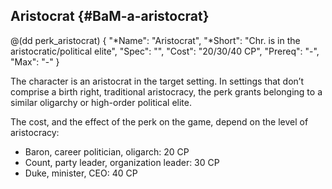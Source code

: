 ## Aristocrat {#BaM-a-aristocrat}

@(dd perk_aristocrat)
{
  "*Name": "Aristocrat",
  "*Short": "Chr. is in the aristocratic/political elite",
  "Spec": "",
  "Cost": "20/30/40 CP",
  "Prereq": "-",
  "Max": "-"
}

The character is an aristocrat in the target setting. In settings
that don’t comprise a birth right, traditional aristocracy, the
perk grants belonging to a similar oligarchy or high-order political
elite.

The cost, and the effect of the perk on the game, depend on the
level of aristocracy:

* Baron, career politician, oligarch: 20 CP
* Count, party leader, organization leader: 30 CP
* Duke, minister, CEO: 40 CP
